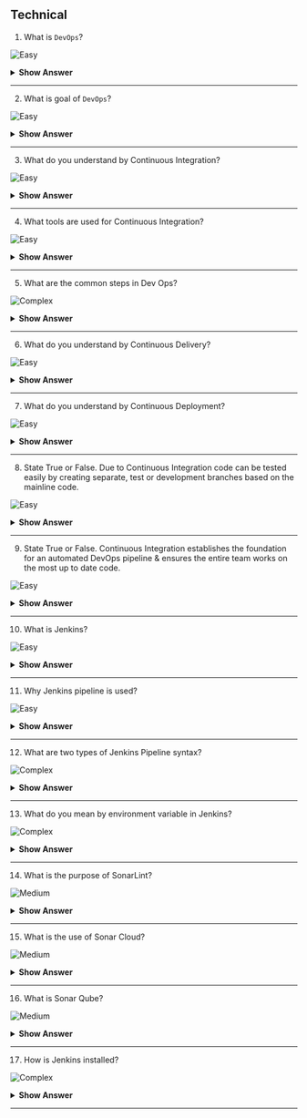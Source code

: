 ## Technical

1. What is `DevOps`?

![Easy](https://github.com/revaturelabs/interviewquestions/blob/dev/ComplexityTags/simple%20(2).svg)

<details> <summary> <b> Show Answer </b> </summary>

<blockquote> 
    
- Software Development (Dev) Operations (Ops) are a set of practices and methodologies designed to combine the development (production/writing of code), deployment and maintenance of code into a streamlined process. 

</blockquote> 

</details>

---

2. What is goal of `DevOps`?

![Easy](https://github.com/revaturelabs/interviewquestions/blob/dev/ComplexityTags/simple%20(2).svg)

<details> <summary> <b> Show Answer </b> </summary>

<blockquote> 
    
- The primary goal of DevOps is to expedite the lifecycle of application development, particularly through the automation of tasks.

</blockquote> 

</details>

---

3. What do you understand by Continuous Integration?

![Easy](https://github.com/revaturelabs/interviewquestions/blob/dev/ComplexityTags/simple%20(2).svg)

<details> <summary> <b> Show Answer </b> </summary>

<blockquote> 

- The process of regularly and consistently merging code into a central repository and reviewing new code to ensure that it integrates well within the previously established code base.

</blockquote> 

</details>

---

4. What tools are used for Continuous Integration?

![Easy](https://github.com/revaturelabs/interviewquestions/blob/dev/ComplexityTags/simple%20(2).svg)

<details> <summary> <b> Show Answer </b> </summary>

<blockquote> 

- GitHub
- GitLab

</blockquote> 

</details>

---

5. What are the common steps in Dev Ops?

![Complex](https://github.com/revaturelabs/interviewquestions/blob/dev/ComplexityTags/Complex%20(2).svg)

<details> <summary> <b> Show Answer </b> </summary>

<blockquote> 

- The steps or phases for Dev Ops refers to the creation, testing, and deployment of an application.
    - Source code Control: Producing (writing) code and pushing to a repository
    - Building and Testing Automation: Test basic functionality of code (Generally unit testing) and create a new, working build
    - Deploying to Staging: Deployment of working build to a temporary environment
    - Acceptance Testing: Undergo other more complex tests (systems, integration) within temporary environment
    - Deployment of Build: Migrate working build to Production environment accessible by end users

</blockquote> 

</details>

---

6. What do you understand by Continuous Delivery?

![Easy](https://github.com/revaturelabs/interviewquestions/blob/dev/ComplexityTags/simple%20(2).svg)

<details> <summary> <b> Show Answer </b> </summary>

<blockquote> 

- Development principle which focuses on the automation of the Dev Ops pipeline to the extent that human intervention is not required. 
- Generally, source code control, building and testing, and deployment to staging are automated.
- While acceptance testing and if necessary deployment to production environment may be handled by a Human or requires manual approval.

</blockquote> 

</details>

---

7. What do you understand by Continuous Deployment?

![Easy](https://github.com/revaturelabs/interviewquestions/blob/dev/ComplexityTags/simple%20(2).svg)

<details> <summary> <b> Show Answer </b> </summary>

<blockquote> 

- Continuous deployment automates releasing an application to production. 
- There is no manual gate at the stage of the pipeline before production (like Continuous Delivery).
- Any code commit that passes the automated testing phase is automatically released into the production.

</blockquote> 

</details>

---

8. State True or False. 
Due to Continuous Integration code can be tested easily by creating separate, test or development branches based on the mainline code.

![Easy](https://github.com/revaturelabs/interviewquestions/blob/dev/ComplexityTags/simple%20(2).svg)

<details> <summary> <b> Show Answer </b> </summary>

<blockquote> 

- True

</blockquote> 

</details>

---

9. State True or False. 
Continuous Integration establishes the foundation for an automated DevOps pipeline & ensures the entire team works on the most up to date code.

![Easy](https://github.com/revaturelabs/interviewquestions/blob/dev/ComplexityTags/simple%20(2).svg)

<details> <summary> <b> Show Answer </b> </summary>

<blockquote> 

- True

</blockquote> 

</details>

---

10. What is Jenkins?

![Easy](https://github.com/revaturelabs/interviewquestions/blob/dev/ComplexityTags/simple%20(2).svg)

<details> <summary> <b> Show Answer </b> </summary>

<blockquote> 

- Jenkins is a self-contained, open-source automation server, which can be used to automate the building, testing and deployment of software.

</blockquote> 

</details>

---

11. Why Jenkins pipeline is used?

![Easy](https://github.com/revaturelabs/interviewquestions/blob/dev/ComplexityTags/simple%20(2).svg)

<details> <summary> <b> Show Answer </b> </summary>

<blockquote> 

- Jenkins Pipeline (or simply Pipeline with a capital P) is a suite of plugins that supports implementing and integrating continuous delivery pipelines into Jenkins. 
- This allows us to automate the process of getting software from version control to our users and customers.

</blockquote> 

</details>

---

12. What are two types of Jenkins Pipeline syntax?

![Complex](https://github.com/revaturelabs/interviewquestions/blob/dev/ComplexityTags/Complex%20(2).svg)

<details> <summary> <b> Show Answer </b> </summary>

<blockquote> 

- A Jenkinsfile can be written using two types of syntax - Declarative and Scripted. 
- Declarative and Scripted Pipelines are constructed fundamentally differently. 
- Declarative Pipeline is a more recent feature of Jenkins Pipeline which:
    - provides richer syntactical features over Scripted Pipeline syntax, and
    - is designed to make writing and reading Pipeline code easier.

</blockquote> 

</details>

---

13. What do you mean by environment variable in Jenkins?

![Complex](https://github.com/revaturelabs/interviewquestions/blob/dev/ComplexityTags/Complex%20(2).svg)

<details> <summary> <b> Show Answer </b> </summary>

<blockquote> 

- Jenkins Pipeline exposes environment variables via the global variable `env`, which is available from anywhere within a `Jenkinsfile`. 
- Few variables listed below-
  - `BUILD_NUMBER`: The current build number, such as "153".
  - `JOB_NAME`: Name of the project of this build, such as "foo" or "foo/bar".
  - `WORKSPACE`: The absolute path of the workspace.

</blockquote> 

</details>

---

14. What is the purpose of SonarLint?

![Medium](https://github.com/revaturelabs/interviewquestions/blob/dev/ComplexityTags/Medium%20(2).svg)

<details> <summary> <b> Show Answer </b> </summary>

<blockquote> 

- SonarLint is a free, open-source linting tool. 
- A linting tool/linter is a software tool which, when integrated with an IDE, can provide increased code quality feedback to the developer.
- SonarLint is an IDE extension that helps detect and fix quality issues as we write code. 
- For Eclipse, you can get it directly from the Eclipse Marketplace, and it will then detect new bugs and quality issues as we code (in Java, JavaScript, PHP, SQL and Python).

</blockquote> 

</details>

---

15. What is the use of Sonar Cloud?

![Medium](https://github.com/revaturelabs/interviewquestions/blob/dev/ComplexityTags/Medium%20(2).svg)

<details> <summary> <b> Show Answer </b> </summary>

<blockquote> 

- Sonar Cloud is a cloud-based code review solution which can be configured to review code within a cloud repository, such as GitHub.

</blockquote> 

</details>

---

16. What is Sonar Qube?

![Medium](https://github.com/revaturelabs/interviewquestions/blob/dev/ComplexityTags/Medium%20(2).svg)

<details> <summary> <b> Show Answer </b> </summary>

<blockquote> 

- SonarQube is a Code Quality Assurance tool built to work on a centralized server or integrated into a development pipeline that collects and analyzes source code and provides reports for the code quality of our project. 
- SonarQube is an open-source platform developed by SonarSource for continuous inspection of code quality to perform automatic reviews with static analysis of code to detect bugs, code smells on 29 programming languages and enables quality to be measured continually over time.

</blockquote> 

</details>

---

17. How is Jenkins installed?

![Complex](https://github.com/revaturelabs/interviewquestions/blob/dev/ComplexityTags/Complex%20(2).svg)

<details> <summary> <b> Show Answer </b> </summary>

<blockquote> 

- Jenkins is usually shipped as war file which can be run in servlet containers such as Apache Tomcat or GlassFish.
- Docker image of Jenkins is also available, which can be run in Docker as container.

</blockquote> 

</details>

---

